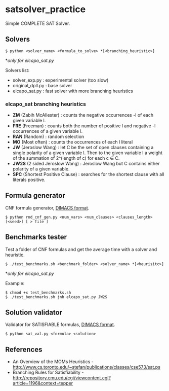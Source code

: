 # satsolver_practice
Simple COMPLETE SAT Solver.

## Solvers

```
$ python <solver_name> <formula_to_solve> *[<branching_heuristic>]
```
\**only for elcapo_sat.py*


Solvers list:
* solver_exp.py : experimental solver (too slow)
* original_dpll.py : base solver
* elcapo_sat.py : fast solver with more branching heuristics

### elcapo_sat branching heuristics
* **ZM** (Zabih McAllester) :
   counts the negative occurrences  -l of each given variable l.
* **FRE** (Freeman) : counts both the number of positive l and negative -l occurrences of a given variable l.
* **RAN** (Random) : random selection
* **MO** (Most often) : counts the occurrences of each l literal
* **JW** (Jeroslow Wang) : let C be the set of open clauses containing a single polarity of a given variable l. Then to the given variable l a weight of the summation of 2^(length of c) for each c ∈ C.
* **JW2S** (2 sided Jeroslow Wang) : Jeroslow Wang but C contains either polarity of a given variable.
* **SPC** (Shortest Positive Clause) : searches for the shortest clause with all literals positive.

## Formula generator


CNF formula generator, [DIMACS format].

```
$ python rnd_cnf_gen.py <num_vars> <num_clauses> <clauses_length> [<seed>] [ > file ]
```

## Benchmarks tester

Test a folder of CNF formulas and get the average time with a solver and heuristic.

```
$ ./test_benchmarks.sh <benchmark_folder> <solver_name> *[<heurisitc>]
```
\**only for elcapo_sat.py*

Example:
```
$ chmod +x test_benchmarks.sh
$ ./test_benchmarks.sh jnh elcapo_sat.py JW2S
```

## Solution validator

Validator for SATISFIABLE formulas, [DIMACS format]. 

```
$ python sat_val.py <formula> <solution>
```

[DIMACS format]: http://www.satcompetition.org/2004/format-solvers2004.html

## References

* An Overview of the MOMs Heuristics - http://www.cs.toronto.edu/~stefan/publications/classes/cse573/sat.ps
* Branching Rules for Satisfiability - http://repository.cmu.edu/cgi/viewcontent.cgi?article=1196&context=tepper 